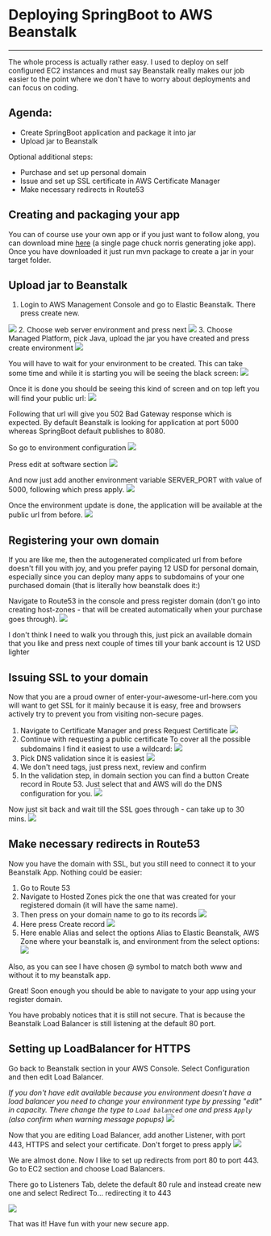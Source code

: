 # Deploying SpringBoot to AWS Beanstalk

---

The whole process is actually rather easy. I used to deploy on self configured EC2 instances 
and must say Beanstalk really makes our job easier to the point where we don't have 
to worry about deployments and can focus on coding.

## Agenda:
- Create SpringBoot application and package it into jar
- Upload jar to Beanstalk

Optional additional steps:
- Purchase and set up personal domain
- Issue and set up SSL certificate in AWS Certificate Manager
- Make necessary redirects in Route53

## Creating and packaging your app

You can of course use your own app or if you just want to follow along, you can download 
mine [here](https://github.com/asgarov1/myApp) (a single page chuck norris generating joke app). Once you have downloaded it 
just run mvn package to create a jar in your target folder.

## Upload jar to Beanstalk
1. Login to AWS Management Console and go to Elastic Beanstalk. There press create new.
<img src="assets/images/beanstalk_post/beanstalk_1.png">
2. Choose web server environment and press next
<img src="assets/images/beanstalk_post/beanstalk_2.png">
3. Choose Managed Platform, pick Java, upload the jar you have created and press create environment
<img src="assets/images/beanstalk_post/beanstalk_3.png">

You will have to wait for your environment to be created. This can take some time and while it is starting you will be seeing the black screen:
<img src="assets/images/beanstalk_post/beanstalk_4.png">

Once it is done you should be seeing this kind of screen and on top left you will find your public url:
<img src="assets/images/beanstalk_post/beanstalk_5.png">

Following that url will give you 502 Bad Gateway response which is expected. By default Beanstalk is looking for application at port 5000 whereas SpringBoot default publishes to 8080.

So go to environment configuration
<img src="assets/images/beanstalk_post/beanstalk_6.png">

Press edit at software section
<img src="assets/images/beanstalk_post/beanstalk_7.png">

And now just add another environment variable SERVER_PORT with value of 5000, following which press apply.
<img src="assets/images/beanstalk_post/beanstalk_8.png">

Once the environment update is done, the application will be available at the public url from before.
<img src="assets/images/beanstalk_post/beanstalk_9.png">


## Registering your own domain
If you are like me, then the autogenerated complicated url from before doesn't fill you with joy, 
and you prefer paying 12 USD for personal domain, especially since you can deploy many apps to subdomains 
of your one purchased domain (that is literally how beanstalk does it:)

Navigate to Route53 in the console and press register domain (don't go into creating host-zones - that will be 
created automatically when your purchase goes through).
<img src="assets/images/beanstalk_post/beanstalk_10.png">

I don't think I need to walk you through this, just pick an available domain that you like and press next couple of times till your bank account is 12 USD lighter

## Issuing SSL to your domain
Now that you are a proud owner of enter-your-awesome-url-here.com you will want to get SSL for it mainly 
because it is easy, free and browsers actively try to prevent you from visiting non-secure pages.
1. Navigate to Certificate Manager and press Request Certificate
   <img src="assets/images/beanstalk_post/beanstalk_11.png">
2. Continue with requesting a public certificate To cover all the possible subdomains I find it easiest to use 
a wildcard:
   <img src="assets/images/beanstalk_post/beanstalk_12.png">
3. Pick DNS validation since it is easiest
   <img src="assets/images/beanstalk_post/beanstalk_13.png">
4. We don't need tags, just press next, review and confirm
5. In the validation step, in domain section you can find a button Create record in Route 53. 
Just select that and AWS will do the DNS configuration for you.
   <img src="assets/images/beanstalk_post/beanstalk_14.png">

Now just sit back and wait till the SSL goes through - can take up to 30 mins.
<img src="assets/images/beanstalk_post/beanstalk_15.png">

## Make necessary redirects in Route53

Now you have the domain with SSL, but you still need to connect it to your Beanstalk App. 
Nothing could be easier:

1. Go to Route 53
2. Navigate to Hosted Zones pick the one that was created for your registered domain (it will have the same name). 
3. Then press on your domain name to go to its records
   <img src="assets/images/beanstalk_post/beanstalk_16.png">
4. Here press Create record
   <img src="assets/images/beanstalk_post/beanstalk_17.png">
5. Here enable Alias and select the options Alias to Elastic Beanstalk, AWS Zone where your beanstalk is, 
and environment from the select options:
   <img src="assets/images/beanstalk_post/beanstalk_18.png">

Also, as you can see I have chosen @ symbol to match both www and without it to my beanstalk app.

Great! Soon enough you should be able to navigate to your app using your register domain.

You have probably notices that it is still not secure. That is because the Beanstalk Load Balancer 
is still listening at the default 80 port.

## Setting up LoadBalancer for HTTPS
Go back to Beanstalk section in your AWS Console. Select Configuration and then edit Load Balancer.

*If you don't have edit available because you environment doesn't have a load balancer you need to change 
your environment type by pressing "edit" in capacity. There change the type to `Load balanced` one and press `Apply` 
(also confirm when warning message popups)*
<img src="assets/images/beanstalk_post/beanstalk_19.png">

Now that you are editing Load Balancer, add another Listener, with port 443, HTTPS and select your certificate. 
Don't forget to press apply
<img src="assets/images/beanstalk_post/beanstalk_20.png">

We are almost done. Now I like to set up redirects from port 80 to port 443. Go to EC2 section and choose 
Load Balancers.

There go to Listeners Tab, delete the default 80 rule and instead create new one and select 
Redirect To... redirecting it to 443

<img src="assets/images/beanstalk_post/beanstalk_21.png">

That was it! Have fun with your new secure app.
